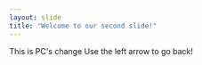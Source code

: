 ```yaml
---
layout: slide
title: "Welcome to our second slide!"
---
```

This is PC's change
Use the left arrow to go back!

